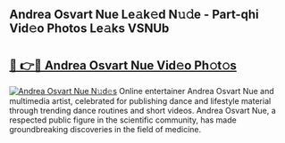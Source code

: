 ## Andrea Osvart Nue Le𝚊k𝚎d N𝚞𝚍e - Part-qhi Vid𝚎o Photos Le𝚊ks VSNUb

# <h2><a href="http://fbag1h.evod.top/?m=Andrea+Osvart+Nue">🔗 👉🔴 Andrea Osvart Nue Vid𝚎o Ph𝚘t𝚘s</a></h2>

[![Andrea Osvart Nue N𝚞d𝚎s](https://i.imgur.com/8V9OHl7.gif)](http://fbag1h.evod.top/?m=Andrea+Osvart+Nue)
Online entertainer Andrea Osvart Nue and multimedia artist, celebrated for publishing dance and lifestyle material through trending dance routines and short videos. Andrea Osvart Nue, a respected public figure in the scientific community, has made groundbreaking discoveries in the field of medicine. 
